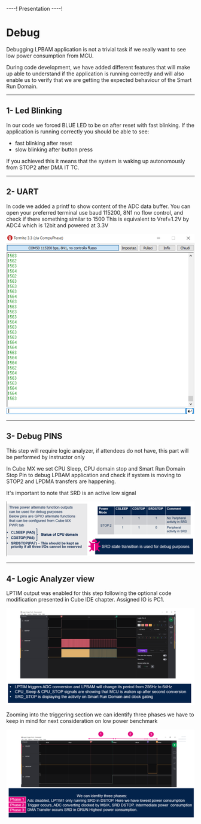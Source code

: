 ----!
Presentation
----!

# **Debug** #

Debugging LPBAM application is not a trivial task if we really want to see low power consumption from MCU.

During code development, we have added different features that will make up able to understand if the application is running correctly and will also enable us to verify that we are getting the expected behaviour of the Smart Run Domain.

---

## 1- Led Blinking

In our code we forced BLUE LED to be on after reset with fast blinking.
If the application is running correctly you should be able to see:

- fast blinking after reset
- slow blinking after button press

If you achieved this it means that the system is waking up autonomously from STOP2 after DMA IT TC.

---

## 2- UART

In code we added a printf to show content of the ADC data buffer.
You can open your preferred terminal use baud 115200, 8N1 no flow control, and check if there something similar to 1500
This is equivalent to Vref=1.2V by ADC4 which is 12bit and powered at 3.3V

![lpbam config](./img/0401.png)

---

## 3- Debug PINS

<awarning>
This step will require logic analyzer, if attendees do not have, this part will be performed by instructor only 
</awarning>

In Cube MX we set CPU Sleep, CPU domain stop and Smart Run Domain Stop Pin to debug LPBAM application and check if system is moving to STOP2 and LPDMA transfers are happening.

It's important to note that SRD is an active low signal

![lpbam config](./img/0402.png)

---

## 4- Logic Analyzer view
LPTIM output was enabled for this step following the optional code modification presented in Cube IDE chapter. Assigned IO is PC1.

![lpbam config](./img/0403.png)

Zooming into the triggering section we can identify three phases we have to keep in mind for next consideration on low power benchmark

![lpbam config](./img/0404.png)